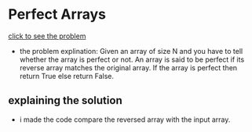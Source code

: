 #  Perfect Arrays




[click to see the problem](https://practice.geeksforgeeks.org/problems/perfect-arrays4645/1?page=2&difficulty[]=-2&sortBy=submissions)



 - the problem explination:
    Given an array of size N and you have to tell whether the array is perfect or not. An array is said to be perfect if its reverse array matches the original array. If the array is perfect then return True else return False.






## explaining the solution

- i made the code compare the reversed array with the input array.